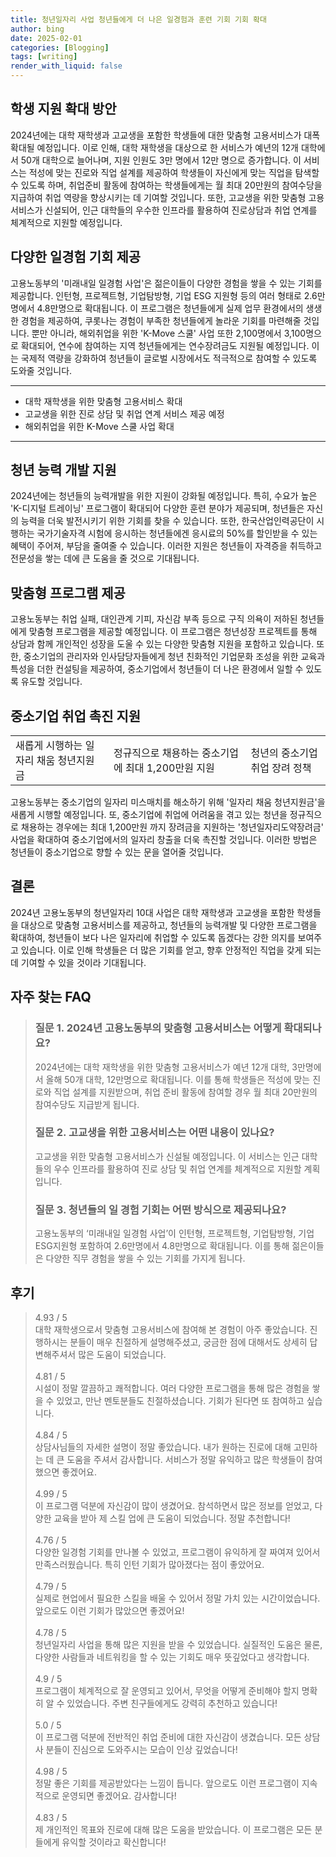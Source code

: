 ```yaml
---
title: 청년일자리 사업 청년들에게 더 나은 일경험과 훈련 기회 기회 확대
author: bing
date: 2025-02-01
categories: [Blogging]
tags: [writing]
render_with_liquid: false
---
```



<h2 id='학생 지원 확대 방안'>학생 지원 확대 방안</h2>

<p>2024년에는 대학 재학생과 고교생을 포함한 학생들에 대한 맞춤형 고용서비스가 대폭 확대될 예정입니다. 이로 인해, 대학 재학생을 대상으로 한 서비스가 예년의 12개 대학에서 50개 대학으로 늘어나며, 지원 인원도 3만 명에서 12만 명으로 증가합니다. 이 서비스는 적성에 맞는 진로와 직업 설계를 제공하여 학생들이 자신에게 맞는 직업을 탐색할 수 있도록 하며, 취업준비 활동에 참여하는 학생들에게는 월 최대 20만원의 참여수당을 지급하여 취업 역량을 향상시키는 데 기여할 것입니다. 또한, 고교생을 위한 맞춤형 고용서비스가 신설되어, 인근 대학들의 우수한 인프라를 활용하여 진로상담과 취업 연계를 체계적으로 지원할 예정입니다.</p>

<h2 id='다양한 일경험 기회 제공'>다양한 일경험 기회 제공</h2>

<p>고용노동부의 '미래내일 일경험 사업'은 젊은이들이 다양한 경험을 쌓을 수 있는 기회를 제공합니다. 인턴형, 프로젝트형, 기업탐방형, 기업 ESG 지원형 등의 여러 형태로 2.6만명에서 4.8만명으로 확대됩니다. 이 프로그램은 청년들에게 실제 업무 환경에서의 생생한 경험을 제공하여, 쿠롯나는 경험이 부족한 청년들에게 놀라운 기회를 마련해줄 것입니다. 뿐만 아니라, 해외취업을 위한 'K-Move 스쿨' 사업 또한 2,100명에서 3,100명으로 확대되어, 연수에 참여하는 지역 청년들에게는 연수장려금도 지원될 예정입니다. 이는 국제적 역량을 강화하여 청년들이 글로벌 시장에서도 적극적으로 참여할 수 있도록 도와줄 것입니다.</p>

<hr />

<ul>
    <li>대학 재학생을 위한 맞춤형 고용서비스 확대</li>
    <li>고교생을 위한 진로 상담 및 취업 연계 서비스 제공 예정</li>
    <li>해외취업을 위한 K-Move 스쿨 사업 확대</li>
</ul>

<hr />

<h2 id='청년 능력 개발 지원'>청년 능력 개발 지원</h2>

<p>2024년에는 청년들의 능력개발을 위한 지원이 강화될 예정입니다. 특히, 수요가 높은 'K-디지털 트레이닝' 프로그램이 확대되어 다양한 훈련 분야가 제공되며, 청년들은 자신의 능력을 더욱 발전시키기 위한 기회를 찾을 수 있습니다. 또한, 한국산업인력공단이 시행하는 국가기술자격 시험에 응시하는 청년들에겐 응시료의 50%를 할인받을 수 있는 혜택이 주어져, 부담을 줄여줄 수 있습니다. 이러한 지원은 청년들이 자격증을 취득하고 전문성을 쌓는 데에 큰 도움을 줄 것으로 기대됩니다.</p>

<h2 id='맞춤형 프로그램 제공'>맞춤형 프로그램 제공</h2>

<p>고용노동부는 취업 실패, 대인관계 기피, 자신감 부족 등으로 구직 의욕이 저하된 청년들에게 맞춤형 프로그램을 제공할 예정입니다. 이 프로그램은 청년성장 프로젝트를 통해 상담과 함께 개인적인 성장을 도울 수 있는 다양한 맞춤형 지원을 포함하고 있습니다. 또한, 중소기업의 관리자와 인사담당자들에게 청년 친화적인 기업문화 조성을 위한 교육과 특성을 더한 컨설팅을 제공하여, 중소기업에서 청년들이 더 나은 환경에서 일할 수 있도록 유도할 것입니다.</p>

<h2 id='중소기업 취업 촉진 지원'>중소기업 취업 촉진 지원</h2>

<table>
    <tr>
        <td>새롭게 시행하는 일자리 채움 청년지원금</td>
        <td>정규직으로 채용하는 중소기업에 최대 1,200만원 지원</td>
        <td>청년의 중소기업 취업 장려 정책</td>
    </tr>
</table>

<p>고용노동부는 중소기업의 일자리 미스매치를 해소하기 위해 '일자리 채움 청년지원금'을 새롭게 시행할 예정입니다. 또, 중소기업에 취업에 어려움을 겪고 있는 청년을 정규직으로 채용하는 경우에는 최대 1,200만원 까지 장려금을 지원하는 '청년일자리도약장려금' 사업을 확대하여 중소기업에서의 일자리 창출을 더욱 촉진할 것입니다. 이러한 방법은 청년들이 중소기업으로 향할 수 있는 문을 열어줄 것입니다.</p>

<h2 id='결론'>결론</h2>

<p>2024년 고용노동부의 청년일자리 10대 사업은 대학 재학생과 고교생을 포함한 학생들을 대상으로 맞춤형 고용서비스를 제공하고, 청년들의 능력개발 및 다양한 프로그램을 확대하여, 청년들이 보다 나은 일자리에 취업할 수 있도록 돕겠다는 강한 의지를 보여주고 있습니다. 이로 인해 학생들은 더 많은 기회를 얻고, 향후 안정적인 직업을 갖게 되는 데 기여할 수 있을 것이라 기대됩니다.</p>


<h2 id='자주_찾는_FAQ'>자주 찾는 FAQ</h2>
<div itemscope="" itemtype="https://schema.org/FAQPage">
  <blockquote>
    <div itemscope="" itemprop="mainEntity" itemtype="https://schema.org/Question">
      <h3 itemprop="name">질문 1. 2024년 고용노동부의 맞춤형 고용서비스는 어떻게 확대되나요?</h3>
      <div itemscope="" itemprop="acceptedAnswer" itemtype="https://schema.org/Answer">
        <span itemprop="text">
          <p>2024년에는 대학 재학생을 위한 맞춤형 고용서비스가 예년 12개 대학, 3만명에서 올해 50개 대학, 12만명으로 확대됩니다. 이를 통해 학생들은 적성에 맞는 진로와 직업 설계를 지원받으며, 취업 준비 활동에 참여할 경우 월 최대 20만원의 참여수당도 지급받게 됩니다.</p>
        </span>
      </div>
    </div>
    <div itemscope="" itemprop="mainEntity" itemtype="https://schema.org/Question">
      <h3 itemprop="name">질문 2. 고교생을 위한 고용서비스는 어떤 내용이 있나요?</h3>
      <div itemscope="" itemprop="acceptedAnswer" itemtype="https://schema.org/Answer">
        <span itemprop="text">
          <p>고교생을 위한 맞춤형 고용서비스가 신설될 예정입니다. 이 서비스는 인근 대학들의 우수 인프라를 활용하여 진로 상담 및 취업 연계를 체계적으로 지원할 계획입니다.</p>
        </span>
      </div>
    </div>
    <div itemscope="" itemprop="mainEntity" itemtype="https://schema.org/Question">
      <h3 itemprop="name">질문 3. 청년들의 일 경험 기회는 어떤 방식으로 제공되나요?</h3>
      <div itemscope="" itemprop="acceptedAnswer" itemtype="https://schema.org/Answer">
        <span itemprop="text">
          <p>고용노동부의 ‘미래내일 일경험 사업’이 인턴형, 프로젝트형, 기업탐방형, 기업ESG지원형 포함하여 2.6만명에서 4.8만명으로 확대됩니다. 이를 통해 젊은이들은 다양한 직무 경험을 쌓을 수 있는 기회를 가지게 됩니다.</p>
        </span>
      </div>
    </div>
  </blockquote>
</div>
<h2 id='후기'>후기</h2>
<div itemscope itemtype="https://schema.org/Product">
  <blockquote>
  <div itemprop="review" itemscope itemtype="https://schema.org/Review">
      <div itemprop="reviewRating" itemscope itemtype="https://schema.org/Rating"> <span itemprop="ratingValue">4.93</span> / <span itemprop="bestRating">5</span> </div>
      <span itemprop="reviewBody">대학 재학생으로서 맞춤형 고용서비스에 참여해 본 경험이 아주 좋았습니다. 진행하시는 분들이 매우 친절하게 설명해주셨고, 궁금한 점에 대해서도 상세히 답변해주셔서 많은 도움이 되었습니다.</span>
  </div>
  <br>
  <div itemprop="review" itemscope itemtype="https://schema.org/Review">
      <div itemprop="reviewRating" itemscope itemtype="https://schema.org/Rating"> <span itemprop="ratingValue">4.81</span> / <span itemprop="bestRating">5</span> </div>
      <span itemprop="reviewBody">시설이 정말 깔끔하고 쾌적합니다. 여러 다양한 프로그램을 통해 많은 경험을 쌓을 수 있었고, 만난 멘토분들도 친절하셨습니다. 기회가 된다면 또 참여하고 싶습니다.</span>
  </div>
  <br>
  <div itemprop="review" itemscope itemtype="https://schema.org/Review">
      <div itemprop="reviewRating" itemscope itemtype="https://schema.org/Rating"> <span itemprop="ratingValue">4.84</span> / <span itemprop="bestRating">5</span> </div>
      <span itemprop="reviewBody">상담사님들의 자세한 설명이 정말 좋았습니다. 내가 원하는 진로에 대해 고민하는 데 큰 도움을 주셔서 감사합니다. 서비스가 정말 유익하고 많은 학생들이 참여했으면 좋겠어요.</span>
  </div>
  <br>
  <div itemprop="review" itemscope itemtype="https://schema.org/Review">
      <div itemprop="reviewRating" itemscope itemtype="https://schema.org/Rating"> <span itemprop="ratingValue">4.99</span> / <span itemprop="bestRating">5</span> </div>
      <span itemprop="reviewBody">이 프로그램 덕분에 자신감이 많이 생겼어요. 참석하면서 많은 정보를 얻었고, 다양한 교육을 받아 제 스킬 업에 큰 도움이 되었습니다. 정말 추천합니다!</span>
  </div>
  <br>
  <div itemprop="review" itemscope itemtype="https://schema.org/Review">
      <div itemprop="reviewRating" itemscope itemtype="https://schema.org/Rating"> <span itemprop="ratingValue">4.76</span> / <span itemprop="bestRating">5</span> </div>
      <span itemprop="reviewBody">다양한 일경험 기회를 만나볼 수 있었고, 프로그램이 유익하게 잘 짜여져 있어서 만족스러웠습니다. 특히 인턴 기회가 많아졌다는 점이 좋았어요.</span>
  </div>
  <br>
  <div itemprop="review" itemscope itemtype="https://schema.org/Review">
      <div itemprop="reviewRating" itemscope itemtype="https://schema.org/Rating"> <span itemprop="ratingValue">4.79</span> / <span itemprop="bestRating">5</span> </div>
      <span itemprop="reviewBody">실제로 현업에서 필요한 스킬을 배울 수 있어서 정말 가치 있는 시간이었습니다. 앞으로도 이런 기회가 많았으면 좋겠어요!</span>
  </div>
  <br>
  <div itemprop="review" itemscope itemtype="https://schema.org/Review">
      <div itemprop="reviewRating" itemscope itemtype="https://schema.org/Rating"> <span itemprop="ratingValue">4.78</span> / <span itemprop="bestRating">5</span> </div>
      <span itemprop="reviewBody">청년일자리 사업을 통해 많은 지원을 받을 수 있었습니다. 실질적인 도움은 물론, 다양한 사람들과 네트워킹을 할 수 있는 기회도 매우 뜻깊었다고 생각합니다.</span>
  </div>
  <br>
  <div itemprop="review" itemscope itemtype="https://schema.org/Review">
      <div itemprop="reviewRating" itemscope itemtype="https://schema.org/Rating"> <span itemprop="ratingValue">4.9</span> / <span itemprop="bestRating">5</span> </div>
      <span itemprop="reviewBody">프로그램이 체계적으로 잘 운영되고 있어서, 무엇을 어떻게 준비해야 할지 명확히 알 수 있었습니다. 주변 친구들에게도 강력히 추천하고 있습니다!</span>
  </div>
  <br>
  <div itemprop="review" itemscope itemtype="https://schema.org/Review">
      <div itemprop="reviewRating" itemscope itemtype="https://schema.org/Rating"> <span itemprop="ratingValue">5.0</span> / <span itemprop="bestRating">5</span> </div>
      <span itemprop="reviewBody">이 프로그램 덕분에 전반적인 취업 준비에 대한 자신감이 생겼습니다. 모든 상담사 분들이 진심으로 도와주시는 모습이 인상 깊었습니다!</span>
  </div>
  <br>
  <div itemprop="review" itemscope itemtype="https://schema.org/Review">
      <div itemprop="reviewRating" itemscope itemtype="https://schema.org/Rating"> <span itemprop="ratingValue">4.98</span> / <span itemprop="bestRating">5</span> </div>
      <span itemprop="reviewBody">정말 좋은 기회를 제공받았다는 느낌이 듭니다. 앞으로도 이런 프로그램이 지속적으로 운영되면 좋겠어요. 감사합니다!</span>
  </div>
  <br>
  <div itemprop="review" itemscope itemtype="https://schema.org/Review">
      <div itemprop="reviewRating" itemscope itemtype="https://schema.org/Rating"> <span itemprop="ratingValue">4.83</span> / <span itemprop="bestRating">5</span> </div>
      <span itemprop="reviewBody">제 개인적인 목표와 진로에 대해 많은 도움을 받았습니다. 이 프로그램은 모든 분들에게 유익할 것이라고 확신합니다!</span>
  </div>
  </blockquote>
</div>
